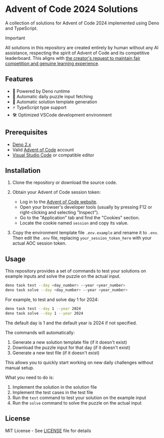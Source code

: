 # Advent of Code 2024 Solutions

A collection of solutions for Advent of Code 2024 implemented using Deno and TypeScript.

> [!IMPORTANT]
> All solutions in this repository are created entirely by human without any AI assistance, respecting the spirit of Advent of Code and its competitive leaderboard. This aligns with [the creator's request to maintain fair competition and genuine learning experience](https://adventofcode.com/2024/about).

## Features

- 🚀 Powered by Deno runtime
- 📝 Automatic daily puzzle input fetching
- 🔄 Automatic solution template generation
- ⚡ TypeScript type support
- 🛠️ Optimized VSCode development environment

## Prerequisites

- [Deno 2.x](https://deno.com/)
- Valid [Advent of Code](https://adventofcode.com/) account
- [Visual Studio Code](https://code.visualstudio.com/) or compatible editor

## Installation

1. Clone the repository or download the source code.

2. Obtain your Advent of Code session token:
   - Log in to the [Advent of Code website](https://adventofcode.com/).
   - Open your browser's developer tools (usually by pressing F12 or right-clicking and selecting "Inspect").
   - Go to the "Application" tab and find the "Cookies" section.
   - Locate the cookie named `session` and copy its value.

3. Copy the environment template file `.env.example` and rename it to `.env`. Then edit the `.env` file, replacing `your_session_token_here` with your actual AOC session token.

## Usage

This repository provides a set of commands to test your solutions on example inputs and solve the puzzle on the actual input.

```bash
deno task test --day <day_number> --year <year_number>
deno task solve --day <day_number> --year <year_number>
```

For example, to test and solve day 1 for 2024:

```bash
deno task test --day 1 --year 2024
deno task solve --day 1 --year 2024
```

The default day is 1 and the default year is 2024 if not specified.

The commands will automatically:

1. Generate a new solution template file (if it doesn't exist)
2. Download the puzzle input for that day (if it doesn't exist)
3. Generate a new test file (if it doesn't exist)

This allows you to quickly start working on new daily challenges without manual setup.

What you need to do is:

1. Implement the solution in the solution file
2. Implement the test cases in the test file
3. Run the `test` command to test your solution on the example input
4. Run the `solve` command to solve the puzzle on the actual input

## License

MIT License - See [LICENSE](LICENSE) file for details
